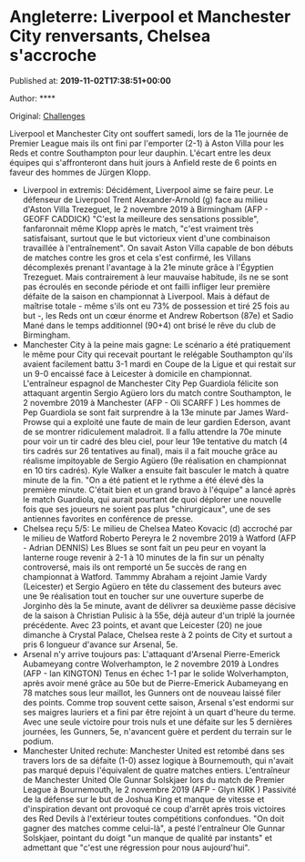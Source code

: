 
# Angleterre: Liverpool et Manchester City renversants, Chelsea s'accroche

Published at: **2019-11-02T17:38:51+00:00**

Author: ****

Original: [Challenges](https://www.challenges.fr/sport/angleterre-liverpool-et-manchester-city-renversants-chelsea-s-accroche_682891)

Liverpool et Manchester City ont souffert samedi, lors de la 11e journée de Premier League mais ils ont fini par l'emporter (2-1) à Aston Villa pour les Reds et contre Southampton pour leur dauphin.
L'écart entre les deux équipes qui s'affronteront dans huit jours à Anfield reste de 6 points en faveur des hommes de Jürgen Klopp.
- Liverpool in extremis:
Décidément, Liverpool aime se faire peur.
Le défenseur de Liverpool Trent Alexander-Arnold (g) face au milieu d'Aston Villa Trezeguet, le 2 novembre 2019 à Birmingham (AFP - GEOFF CADDICK)
"C'est la meilleure des sensations possible", fanfaronnait même Klopp après le match, "c'est vraiment très satisfaisant, surtout que le but victorieux vient d'une combinaison travaillée à l'entraînement".
On savait Aston Villa capable de bon débuts de matches contre les gros et cela s'est confirmé, les Villans décomplexés prenant l'avantage à la 21e minute grâce à l'Égyptien Trezeguet.
Mais contrairement à leur mauvaise habitude, ils ne se sont pas écroulés en seconde période et ont failli infliger leur première défaite de la saison en championnat à Liverpool.
Mais à défaut de maîtrise totale - même s'ils ont eu 73% de possession et tiré 25 fois au but -, les Reds ont un cœur énorme et Andrew Robertson (87e) et Sadio Mané dans le temps additionnel (90+4) ont brisé le rêve du club de Birmingham.
- Manchester City à la peine mais gagne:
Le scénario a été pratiquement le même pour City qui recevait pourtant le relégable Southampton qu'ils avaient facilement battu 3-1 mardi en Coupe de la Ligue et qui restait sur un 9-0 encaissé face à Leicester à domicile en championnat.
L'entraîneur espagnol de Manchester City Pep Guardiola félicite son attaquant argentin Sergio Agüero lors du match contre Southampton, le 2 novembre 2019 à Manchester (AFP - Oli SCARFF )
Les hommes de Pep Guardiola se sont fait surprendre à la 13e minute par James Ward-Prowse qui a exploité une faute de main de leur gardien Ederson, avant de se montrer ridiculement maladroit.
Il a fallu attendre la 70e minute pour voir un tir cadré des bleu ciel, pour leur 19e tentative du match (4 tirs cadrés sur 26 tentatives au final), mais il a fait mouche grâce au réalisme impitoyable de Sergio Agüero (9e réalisation en championnat en 10 tirs cadrés).
Kyle Walker a ensuite fait basculer le match à quatre minute de la fin.
"On a été patient et le rythme a été élevé dès la première minute. C'était bien et un grand bravo à l'équipe" a lancé après le match Guardiola, qui aurait pourtant de quoi déplorer une nouvelle fois que ses joueurs ne soient pas plus "chirurgicaux", une de ses antiennes favorites en conférence de presse.
- Chelsea reçu 5/5:
Le milieu de Chelsea Mateo Kovacic (d) accroché par le milieu de Watford Roberto Pereyra le 2 novembre 2019 à Watford (AFP - Adrian DENNIS)
Les Blues se sont fait un peu peur en voyant la lanterne rouge revenir à 2-1 à 10 minutes de la fin sur un pénalty controversé, mais ils ont remporté un 5e succès de rang en championnat à Watford.
Tammmy Abraham a rejoint Jamie Vardy (Leicester) et Sergio Agüero en tête du classement des buteurs avec une 9e réalisation tout en toucher sur une ouverture superbe de Jorginho dès la 5e minute, avant de délivrer sa deuxième passe décisive de la saison à Christian Pulisic à la 55e, déjà auteur d'un triplé la journée précédente.
Avec 23 points, et avant que Leicester (20) ne joue dimanche à Crystal Palace, Chelsea reste à 2 points de City et surtout a pris 6 longueur d'avance sur Arsenal, 5e.
- Arsenal n'y arrive toujours pas:
L'attaquant d'Arsenal Pierre-Emerick Aubameyang contre Wolverhampton, le 2 novembre 2019 à Londres (AFP - Ian KINGTON)
Tenus en échec 1-1 par le solide Wolverhampton, après avoir mené grâce au 50e but de Pierre-Emerick Aubameyang en 78 matches sous leur maillot, les Gunners ont de nouveau laissé filer des points.
Comme trop souvent cette saison, Arsenal s'est endormi sur ses maigres lauriers et a fini par être rejoint à un quart d'heure du terme.
Avec une seule victoire pour trois nuls et une défaite sur les 5 dernières journées, les Gunners, 5e, n'avancent guère et perdent du terrain sur le podium.
- Manchester United rechute:
Manchester United est retombé dans ses travers lors de sa défaite (1-0) assez logique à Bournemouth, qui n'avait pas marqué depuis l'équivalent de quatre matches entiers.
L'entraîneur de Manchester United Ole Gunnar Solskjaer lors du match de Premier League à Bournemouth, le 2 novembre 2019 (AFP - Glyn KIRK )
Passivité de la défense sur le but de Joshua King et manque de vitesse et d'inspiration devant ont provoqué ce coup d'arrêt après trois victoires des Red Devils à l'extérieur toutes compétitions confondues.
"On doit gagner des matches comme celui-là", a pesté l'entraîneur Ole Gunnar Solskjaer, pointant du doigt "un manque de qualité par instants" et admettant que "c'est une régression pour nous aujourd'hui".
